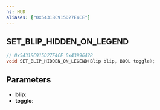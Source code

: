 ```yaml
---
ns: HUD
aliases: ["0x54318C915D27E4CE"]
---
```

## SET_BLIP_HIDDEN_ON_LEGEND

```c
// 0x54318C915D27E4CE 0x43996428
void SET_BLIP_HIDDEN_ON_LEGEND(Blip blip, BOOL toggle);
```

## Parameters
* **blip**:
* **toggle**:

